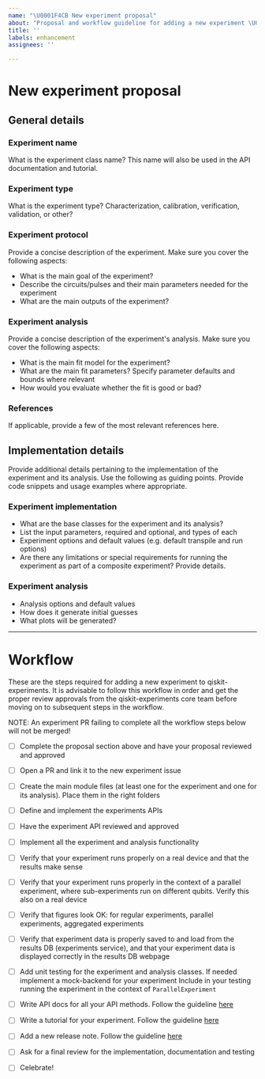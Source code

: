 ```yaml
---
name: "\U0001F4CB New experiment proposal"
about: "Proposal and workflow guideline for adding a new experiment \U0001F52C."
title: ''
labels: enhancement
assignees: ''

---
```


<!-- ⚠️ If you do not respect this template, your issue will be closed -->
<!-- ⚠️ Make sure to browse the opened and closed issues -->

# New experiment proposal
<!-- Provide the experiment and implementation details below and ask the qiskit-experiments core team to review 
your proposal.  -->

## General details

### Experiment name
What is the experiment class name? This name will also be used in the API documentation and tutorial.

### Experiment type
What is the experiment type? Characterization, calibration, verification, validation, or other? 

### Experiment protocol
Provide a concise description of the experiment. Make sure you cover the following aspects:  
* What is the main goal of the experiment?
* Describe the circuits/pulses and their main parameters needed for the experiment
* What are the main outputs of the experiment?

### Experiment analysis
Provide a concise description of the experiment's analysis. Make sure you cover the following aspects:
* What is the main fit model for the experiment? 
* What are the main fit parameters? Specify parameter defaults and bounds where relevant
* How would you evaluate whether the fit is good or bad?

### References 
If applicable, provide a few of the most relevant references here.

## Implementation details
Provide additional details pertaining to the implementation of the experiment and its analysis. Use the following as 
guiding points. Provide code snippets and usage examples where appropriate. 
### Experiment implementation
* What are the base classes for the experiment and its analysis?
* List the input parameters, required and optional, and types of each
* Experiment options and default values (e.g. default transpile and run options)
* Are there any limitations or special requirements for running the experiment as part of a composite experiment? 
Provide details.

### Experiment analysis
* Analysis options and default values
* How does it generate initial guesses
* What plots will be generated? 

---

# Workflow
These are the steps required for adding a new experiment to qiskit-experiments. It is advisable to follow this workflow
in order and get the proper review approvals from the qiskit-experiments core team before moving on to subsequent steps 
in the workflow. 

NOTE: An experiment PR failing to complete all the workflow steps below will not be merged!

- [ ] Complete the proposal section above and have your proposal reviewed and approved 
- [ ] Open a PR and link it to the new experiment issue
- [ ] Create the main module files (at least one for the experiment and one for its analysis). Place them in the right 
folders 
- [ ] Define and implement the experiments APIs 
- [ ] Have the experiment API reviewed and approved
- [ ] Implement all the experiment and analysis functionality
- [ ] Verify that your experiment runs properly on a real device and that the results make sense
- [ ] Verify that your experiment runs properly in the context of a parallel experiment, where sub-experiments run on 
different qubits. Verify this also on a real device
- [ ] Verify that figures look OK: for regular experiments, parallel experiments, aggregated experiments
- [ ] Verify that experiment data is properly saved to and load from the results DB (experiments service), and that your
experiment data is displayed correctly in the results DB webpage
- [ ] Add unit testing for the experiment and analysis classes. If needed implement a mock-backend for your experiment 
Include in your testing running the experiment in the context of `ParallelExperiment`
- [ ] Write API docs for all your API methods. Follow the guideline [here](https://github.com/Qiskit/qiskit-experiments/blob/main/CONTRIBUTING.md)
- [ ] Write a tutorial for your experiment. Follow the guideline [here](https://github.com/Qiskit/qiskit-experiments/blob/main/docs/tutorials/GUIDELINES.md)
- [ ] Add a new release note. Follow the guideline [here](https://github.com/Qiskit/qiskit-experiments/blob/main/CONTRIBUTING.md#adding-a-new-release-note) 
- [ ] Ask for a final review for the implementation, documentation and testing
- [ ] Celebrate!

  
